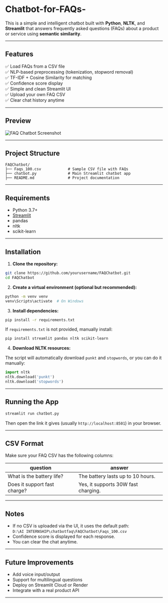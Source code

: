 # Chatbot-for-FAQs-
This is a simple and intelligent chatbot built with **Python**, **NLTK**, and **Streamlit** that answers frequently asked questions (FAQs) about a product or service using **semantic similarity**.

---

## Features

✅ Load FAQs from a CSV file  
✅ NLP-based preprocessing (tokenization, stopword removal)  
✅ TF-IDF + Cosine Similarity for matching  
✅ Confidence score display  
✅ Simple and clean Streamlit UI  
✅ Upload your own FAQ CSV  
✅ Clear chat history anytime

---

## Preview

![FAQ Chatbot Screenshot](https://via.placeholder.com/800x400?text=Streamlit+FAQ+Chatbot+Demo)

---

## Project Structure

```
FAQChatbot/
├── Faqs_100.csv            # Sample CSV file with FAQs
├── chatbot.py              # Main Streamlit chatbot app
├── README.md               # Project documentation
```

---

## Requirements

- Python 3.7+
- [Streamlit](https://streamlit.io/)
- pandas
- nltk
- scikit-learn

---

## Installation

1. **Clone the repository:**

```bash
git clone https://github.com/yourusername/FAQChatbot.git
cd FAQChatbot
```

2. **Create a virtual environment (optional but recommended):**

```bash
python -m venv venv
venv\Scripts\activate  # On Windows
```

3. **Install dependencies:**

```bash
pip install -r requirements.txt
```

If `requirements.txt` is not provided, manually install:

```bash
pip install streamlit pandas nltk scikit-learn
```

4. **Download NLTK resources:**

The script will automatically download `punkt` and `stopwords`, or you can do it manually:

```python
import nltk
nltk.download('punkt')
nltk.download('stopwords')
```

---

## Running the App

```bash
streamlit run chatbot.py
```

Then open the link it gives (usually `http://localhost:8501`) in your browser.

---

## CSV Format

Make sure your FAQ CSV has the following columns:

| question                      | answer                              |
|------------------------------|-------------------------------------|
| What is the battery life?    | The battery lasts up to 10 hours.   |
| Does it support fast charge? | Yes, it supports 30W fast charging. |

---

## Notes

- If no CSV is uploaded via the UI, it uses the default path:  
  `D:\AI INTERNSHIP\chatbotfaq\FAQChatbot\Faqs_100.csv`
- Confidence score is displayed for each response.
- You can clear the chat anytime.

---

## Future Improvements

- Add voice input/output  
- Support for multilingual questions  
- Deploy on Streamlit Cloud or Render  
- Integrate with a real product API

---
